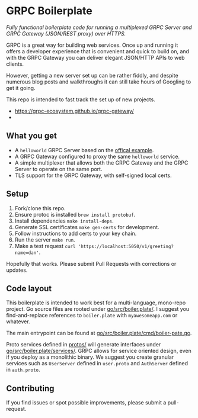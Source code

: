 # GRPC Boilerplate

_Fully functional boilerplate code for running a multiplexed GRPC Server and
GRPC Gateway (JSON/REST proxy) over HTTPS._

GRPC is a great way for building web services. Once up and running it offers a
developer experience that is convenient and quick to build on, and with the GRPC
Gateway you can deliver elegant JSON/HTTP APIs to web clients.

However, getting a new server set up can be rather fiddly, and despite numerous
blog posts and walkthroughs it can still take hours of Googling to get it going.

This repo is intended to fast track the set up of new projects.

- https://grpc-ecosystem.github.io/grpc-gateway/
-

## What you get

- A `helloworld` GRPC Server based on the [offical example](https://github.com/grpc/grpc-go/tree/master/examples/helloworld).
- A GRPC Gateway configured to proxy the same `helloworld` service.
- A simple multiplexer that allows both the GRPC Gateway and the GRPC Server to
  operate on the same port.
- TLS support for the GRPC Gateway, with self-signed local certs.

## Setup

1. Fork/clone this repo.
2. Ensure protoc is installed `brew install protobuf`.
3. Install dependencies `make install-deps`.
4. Generate SSL certificates `make gen-certs` for development.
5. Follow instructions to add certs to your key chain.
6. Run the server `make run`.
7. Make a test request `curl 'https://localhost:5050/v1/greeting?name=dan'`.

Hopefully that works. Please submit Pull Requests with corrections or updates.

## Code layout

This boilerplate is intended to work best for a multi-language, mono-repo
project. Go source files are rooted under [go/src/boiler.plate/](go/src/boiler.plate/).
I suggest you find-and-replace references to `boiler.plate` with
`myawesomeapp.com` or whatever.

The main entrypoint can be found at [go/src/boiler.plate/cmd/boiler-pate.go](go/src/boiler.plate/cmd/boiler-pate.go).

Proto services defined in [protos/](protos/) will generate interfaces under
[go/src/boiler.plate/services/](go/src/boiler.plate/services/). GRPC allows for
service oriented design, even if you deploy as a monolithic binary. We suggest
you create granular services such as `UserServer` defined in `user.proto` and
`AuthServer` defined in `auth.proto`.

## Contributing

If you find issues or spot possible improvements, please submit a pull-request.
